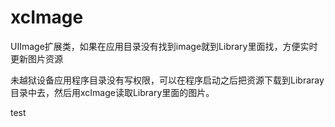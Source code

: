 xcImage
=======

UIImage扩展类，如果在应用目录没有找到image就到Library里面找，方便实时更新图片资源

未越狱设备应用程序目录没有写权限，可以在程序启动之后把资源下载到Libraray目录中去，然后用xcImage读取Library里面的图片。

test